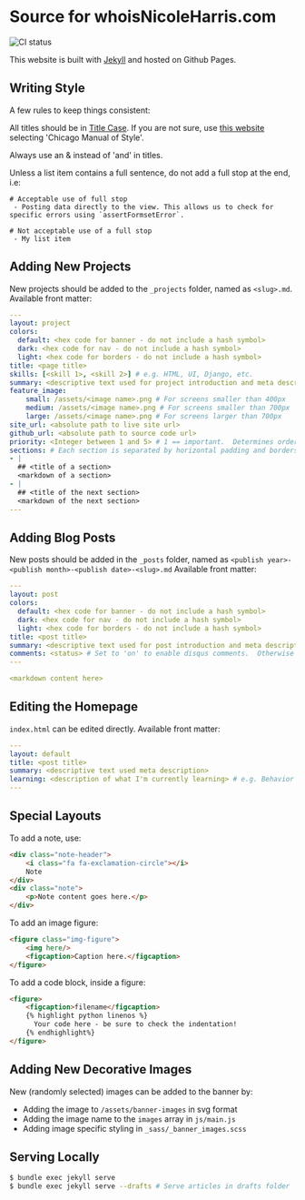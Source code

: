 # Source for whoisNicoleHarris.com

<img src="https://travis-ci.org/nlhkabu/nlhkabu.github.io.svg?branch=master" alt="CI status"/>

This website is built with [Jekyll](http://jekyllrb.com) and hosted on Github Pages.

## Writing Style

A few rules to keep things consistent:

All titles should be in [Title Case](http://www.grammar-monster.com/lessons/capital_letters_title_case.htm). If you are not sure, use [this website](http://titlecapitalization.com/) selecting 'Chicago Manual of Style'.

Always use an &amp; instead of 'and' in titles.

Unless a list item contains a full sentence, do not add a full stop at the end, i.e:

```
# Acceptable use of full stop
 - Posting data directly to the view. This allows us to check for specific errors using `assertFormsetError`.

# Not acceptable use of a full stop
 - My list item
 ```

## Adding New Projects

New projects should be added to the `_projects` folder, named as `<slug>.md`.  Available front matter:

```yaml
---
layout: project
colors:
  default: <hex code for banner - do not include a hash symbol>
  dark: <hex code for nav - do not include a hash symbol>
  light: <hex code for borders - do not include a hash symbol>
title: <page title>
skills: [<skill 1>, <skill 2>] # e.g. HTML, UI, Django, etc.
summary: <descriptive text used for project introduction and meta description>
feature_image:
    small: /assets/<image name>.png # For screens smaller than 400px
    medium: /assets/<image name>.png # For screens smaller than 700px
    large: /assets/<image name>.png # For screens larger than 700px
site_url: <absolute path to live site url>
github_url: <absolute path to source code url>
priority: <Integer between 1 and 5> # 1 == important.  Determines ordering of projects on Homepage
sections: # Each section is separated by horizontal padding and borders - use these instead of content
- |
  ## <title of a section>
  <markdown of a section>
- |
  ## <title of the next section>
  <markdown of the next section>
---
```

## Adding Blog Posts

New posts should be added in the `_posts` folder, named as `<publish year>-<publish month>-<publish date>-<slug>.md` Available front matter:

```yaml
---
layout: post
colors:
  default: <hex code for banner - do not include a hash symbol>
  dark: <hex code for nav - do not include a hash symbol>
  light: <hex code for borders - do not include a hash symbol>
title: <post title>
summary: <descriptive text used for post introduction and meta description>
comments: <status> # Set to 'on' to enable disqus comments.  Otherwise omit.
---

<markdown content here>
```

## Editing the Homepage
`index.html` can be edited directly.  Available front matter:

```yaml
---
layout: default
title: <post title>
summary: <descriptive text used meta description>
learning: <description of what I'm currently learning> # e.g. Behavior Driven Development with <a href="http://pythonhosted.org/behave/">behave</a>
---
```
## Special Layouts

To add a note, use:

```html
<div class="note-header">
    <i class="fa fa-exclamation-circle"></i>
    Note
</div>
<div class="note">
    <p>Note content goes here.</p>
</div>
```

To add an image figure:

```html
<figure class="img-figure">
    <img here/>
    <figcaption>Caption here.</figcaption>
</figure>
```

To add a code block, inside a figure:

```html
<figure>
    <figcaption>filename</figcaption>
    {% highlight python linenos %}
      Your code here - be sure to check the indentation!
    {% endhighlight%}
</figure>
```

## Adding New Decorative Images

New (randomly selected) images can be added to the banner by:

* Adding the image to `/assets/banner-images` in svg format
* Adding the image name to the `images` array in `js/main.js`
* Adding image specific styling in `_sass/_banner_images.scss`

## Serving Locally

```bash
$ bundle exec jekyll serve
$ bundle exec jekyll serve --drafts # Serve articles in drafts folder
```
